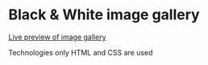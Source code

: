# Black &amp; White image gallery

<a href="https://developer-vs.github.io/image_gallery/">Live preview of image gallery</a>

Technologies only HTML and CSS are used 
